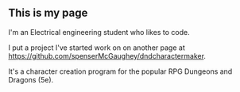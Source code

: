## This is my page

I'm an Electrical engineering student who likes to code.

I put a project I've started work on on another page at https://github.com/spenserMcGaughey/dndcharactermaker.

It's a character creation program for the popular RPG Dungeons and Dragons (5e).


